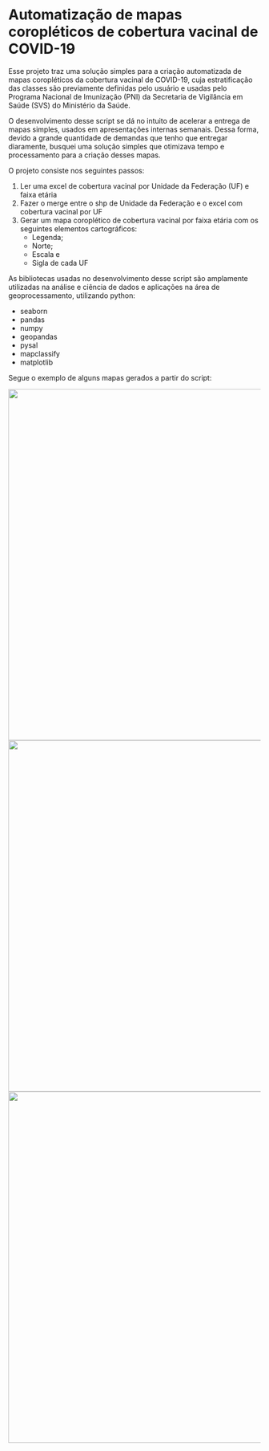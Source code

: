 # Automatização de mapas coropléticos de cobertura vacinal de COVID-19

Esse projeto traz uma solução simples para a criação automatizada de mapas coropléticos da cobertura vacinal de COVID-19, cuja estratificação das classes são previamente definidas pelo usuário e usadas pelo Programa Nacional de Imunização (PNI) da Secretaria de Vigilância em Saúde (SVS) do Ministério da Saúde. 

O desenvolvimento desse script se dá no intuito de acelerar a entrega de mapas simples, usados em apresentações internas semanais. Dessa forma, devido a grande quantidade de demandas que tenho que entregar diaramente, busquei uma solução simples que otimizava tempo e processamento para a criação desses mapas. 

O projeto consiste nos seguintes passos:

1) Ler uma excel de cobertura vacinal por Unidade da Federação (UF) e faixa etária
2) Fazer o merge entre o shp de Unidade da Federação e o excel com cobertura vacinal por UF 
3) Gerar um mapa coroplético de cobertura vacinal por faixa etária com os seguintes elementos cartográficos:
    - Legenda;
    - Norte;
    - Escala e 
    - Sigla de cada UF

As bibliotecas usadas no desenvolvimento desse script são amplamente utilizadas na análise e ciência de dados e aplicações na área de geoprocessamento, utilizando python: 

  - seaborn
  - pandas
  - numpy
  - geopandas
  - pysal
  - mapclassify
  - matplotlib
  
Segue o exemplo de alguns mapas gerados a partir do script:

<div align="center">
<img src="https://user-images.githubusercontent.com/115746365/214355405-b9c99243-5d82-412f-9fa2-53426e0d6489.png" width="700px" />
</div>

<div align="center">
<img src="https://user-images.githubusercontent.com/115746365/214355605-9126ac16-eb76-4384-971c-7213a5f6c00c.png" width="700px" />
</div>

<div align="center">
<img src="https://user-images.githubusercontent.com/115746365/214355649-7aa83e06-30be-49c7-bedd-e239a6ff57c9.png" width="700px" />
</div>




